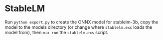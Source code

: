 # StableLM

Run `python export.py` to create the ONNX model for stablelm-3b, copy the model to the
models directory (or change where `stablelm.exs` loads the model from), then `mix run`
the `stablelm.exs` script.
